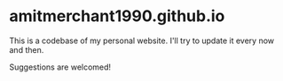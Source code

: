 amitmerchant1990.github.io
==========================

This is a codebase of my personal website. I'll try to update it every now and then.

Suggestions are welcomed!
